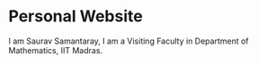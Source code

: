 # Personal Website
I am Saurav Samantaray, I am a Visiting Faculty in Department of Mathematics, IIT Madras. 
